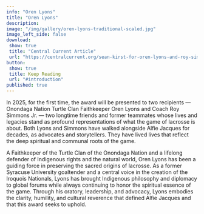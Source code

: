 ```yaml
---
info: "Oren Lyons"
title: "Oren Lyons"
description: 
image: "/img/gallery/oren-lyons-traditional-scaled.jpg"
image_left_side: false
download:
 show: true
 title: "Central Current Article"
 url: "https://centralcurrent.org/sean-kirst-for-oren-lyons-and-roy-simmons-jr-alfie-jacques-award-all-about-his-knowledge-of-true-value/"
button:
 show: true 
 title: Keep Reading
 url: "#introduction"
published: true
---
```

In 2025, for the first time, the award will be presented to two recipients — Onondaga Nation Turtle Clan Faithkeeper Oren Lyons and Coach Roy Simmons Jr. — two longtime friends and former teammates whose lives and legacies stand as profound representations of what the game of lacrosse is about. Both Lyons and Simmons have walked alongside Alfie Jacques for decades, as advocates and storytellers. They have lived lives that reflect the deep spiritual and communal roots of the game.

A Faithkeeper of the Turtle Clan of the Onondaga Nation and a lifelong defender of Indigenous rights and the natural world, Oren Lyons has been a guiding force in preserving the sacred origins of lacrosse. As a former Syracuse University goaltender and a central voice in the
creation of the Iroquois Nationals, Lyons has brought Indigenous philosophy and diplomacy to global forums while always continuing to honor the spiritual essence of the game. Through his oratory, leadership, and advocacy, Lyons embodies the clarity, humility, and cultural reverence that defined Alfie Jacques and that this award seeks to uphold.